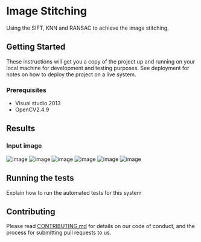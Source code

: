# Image Stitching

Using the SIFT, KNN and RANSAC to achieve the image stitching.

## Getting Started

These instructions will get you a copy of the project up and running on your local machine for development and testing purposes. See deployment for notes on how to deploy the project on a live system.

### Prerequisites

* Visual studio 2013
* OpenCV2.4.9

## Results
### Input image
![image](https://github.com/YuAnChang1993/Image_stitching/blob/master/CV_HW2/logo/puzzle1.bmp=250x250)
![image](https://github.com/YuAnChang1993/Image_stitching/blob/master/CV_HW2/logo/puzzle2.bmp=250x250)
![image](https://github.com/YuAnChang1993/Image_stitching/blob/master/CV_HW2/logo/puzzle3.bmp=250x250)
![image](https://github.com/YuAnChang1993/Image_stitching/blob/master/CV_HW2/logo/puzzle4.bmp=250x250)
![image](https://github.com/YuAnChang1993/Image_stitching/blob/master/CV_HW2/logo/sample.bmp=250x250)
![image](https://github.com/YuAnChang1993/Image_stitching/blob/master/CV_HW2/logo/target.bmp=250x250)

## Running the tests

Explain how to run the automated tests for this system

## Contributing

Please read [CONTRIBUTING.md](https://gist.github.com/PurpleBooth/b24679402957c63ec426) for details on our code of conduct, and the process for submitting pull requests to us.

